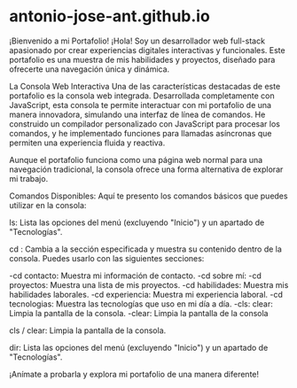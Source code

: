 # antonio-jose-ant.github.io

¡Bienvenido a mi Portafolio!
¡Hola! Soy un desarrollador web full-stack apasionado por crear experiencias digitales interactivas y funcionales. Este portafolio es una muestra de mis habilidades y proyectos, diseñado para ofrecerte una navegación única y dinámica.

La Consola Web Interactiva
Una de las características destacadas de este portafolio es la consola web integrada. Desarrollada completamente con JavaScript, esta consola te permite interactuar con mi portafolio de una manera innovadora, simulando una interfaz de línea de comandos. He construido un compilador personalizado con JavaScript para procesar los comandos, y he implementado funciones para llamadas asíncronas que permiten una experiencia fluida y reactiva.

Aunque el portafolio funciona como una página web normal para una navegación tradicional, la consola ofrece una forma alternativa de explorar mi trabajo.

Comandos Disponibles:
Aquí te presento los comandos básicos que puedes utilizar en la consola:

ls: Lista las opciones del menú (excluyendo "Inicio") y un apartado de "Tecnologías".

cd : Cambia a la sección especificada y muestra su contenido dentro de la consola. Puedes usarlo con las siguientes secciones:

 -cd contacto: Muestra mi información de contacto.
 -cd sobre mí: 
 -cd proyectos: Muestra una lista de mis proyectos.
 -cd habilidades: Muestra mis habilidades laborales.
 -cd  experiencia: Muestra mi experiencia laboral.
 -cd tecnologias: Muestra las tecnologías que uso en mi día a día.
 -cls: clear: Limpia la pantalla de la consola.
 -clear: Limpia la pantalla de la consola

cls / clear: Limpia la pantalla de la consola.

dir: Lista las opciones del menú (excluyendo "Inicio") y un apartado de "Tecnologías".

¡Anímate a probarla y explora mi portafolio de una manera diferente!
